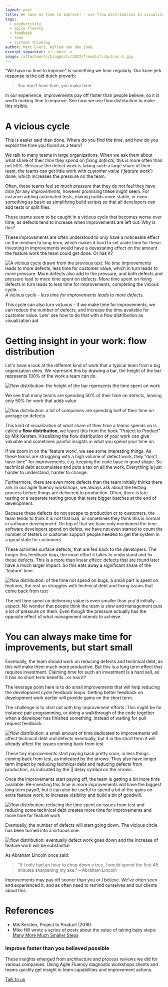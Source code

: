 ```yaml
---
layout: post
title: We have no time to improve! - use flow distribution to visualize where to find time.
tags:
  - productivity
  - agile fluency
  - feedback
  - lean
  - systems thinking
author: Marc Evers, Willem van den Ende
excerpt_separator: <!--more-->
image: /attachments/blogposts/2022/flowdistribution-1.jpg
---
```


"We have no time to improve" is something we hear regularly. Our knee jerk response is the old dutch proverb: 

> You don't have time, you make time.

In our experience, improvements pay off faster than people believe, so it is worth making time to improve. See how we use flow distribution to make this visible.
<!--more-->

# A vicious cycle
This is easier said than done. Where do you find the time, and how do you exploit the time you found as a team?

We talk to many teams in large organizations. When we ask them about what share of
their *time* they *spend* on *fixing defects*, this is more often than not 50%.
Because the defect work is taking such a large share of their team, the teams can get little
work with *customer value* ('_feature work_') done, which increases the pressure on the
team.

Often, these teams feel so much *pressure* that they do not feel they have *time
for* any *improvements*, however promising these might seem. For instance adding
automated tests, making builds more stable, or even something as basic as
simplifying build scripts so that all developers can add tests or split files.

These teams seem to be caught in a vicious cycle that becomes worse over time,
as defects tend to increase when improvements are left out. Why is this?

These improvements are often understood to only have a noticeable effect on the
medium to long term, which makes it hard to set aside time for these. Investing in
improvements would have a devastating effect on the amount the feature work the
team could get done. Or has it?

![A vicious cycle drawn from the previous text. No time improvements leads to more defects, less time for customer value, which in turn leads to more pressure. More defects also add to the pressure, and both defects and pressure lead to more time spent on defects. More time spent on fixing defects in turn leads to less time for improvements, completing the vicious cycle.  
](/attachments/blogposts/2022/flow-distribution-time-for-improvements.jpg)
*A vicious cycle - less time for improvements leads to more defects.*

This cycle can also turn virtuous - if we make time for improvements, we can reduce the number of defects, and increase the time available for customer value. Lets' see how to do that with a flow distribution as visualization aid.

# Getting insight in your work: flow distribution 

Let's have a look at the different kind of work that a typical team from a big organization does. We represent this by drawing a bar, the height of the bar represents 100% of the work a team can do.

![flow distribution: the height of the bar represents the time spent on work](/attachments/blogposts/2022/flowdistribution-0.jpg)

We see that many teams are spending 50% of their time on defects, leaving only
50% for work that adds value.

![flow distribution: a lot of companies are spending half of their time on average on defects](/attachments/blogposts/2022/flowdistribution-1.jpg)

This kind of visualization of what share of their time a teams spends on is
called a **flow distribution**, we learnt this from the book "Project to Product"
by Mik Kersten. Visualizing the flow distribution of your work can give valuable
and sometimes painful insights in what you spend your time on.

If we zoom in on the 'feature work', we see some interesting things. As these
teams are struggling with a high volume of defect work, they "don't have time" for
improvements, e.g. keeping the code base in good shape. So technical debt
accumulates and puts a tax on all the work. Everything is just harder to
understand, harder to change.

Furthermore, there are even more defects than the team initially thinks there
are. In our agile fluency workshops, we always ask about the testing process before
things are delivered to production. Often, there is late testing or a separate
testing group that tests bigger batches at the end of development. 

Because these defects do not escape to production or to customers, the team
tends to think it is not that bad, or sometimes they think this is normal in
software development. On top of that we have only mentioned the time software developers spend on defets, we have not even started to count the number of testers or customer support people needed to get the system in a good state for customers.

These activities surface defects, that are fed back to the developers. The
longer this feedback loop, the more effort it takes to understand and fix these
defects. This is a more than linear effect: defects that are found later have a
much larger impact. So this eats away a significant share of the 'feature' time.

![flow distribution: of the time not spend on bugs, a small part is spent on features, the rest on struggles with technical debt and fixing issues that come back from test](/attachments/blogposts/2022/flowdistribution-2.jpg)

The net time spent on delivering value is even smaller than you'd initially
expect. No wonder that people think the team is slow and management puts a lot
of pressure on them. Even though the pressure actually has the opposite effect
of what management intends to achieve.

# You can always make time for improvements, but start small

Eventually, the team should work on reducing defects and technical debt, as this
will make them much more productive. But this is a long term effect that
requires investment. Claiming time for such an investment is a hard sell, as it
has no short term benefits...or has it?

The leverage point here is to do small improvements that will help reducing the
development cycle feedback loops. Getting better feedback on development work
earlier will provide gains on the short term.

The challenge is to start out with tiny improvement efforts. This might be for
instance pair programming, or doing a walkthrough of the code together when a
developer has finished something, instead of waiting for pull request feedback.

![flow distribution: a small amount of time dedicated to improvements will affect technical debt and defects eventually, but it in the short term it will already affect the issues coming back from test](/attachments/blogposts/2022/flowdistribution-3.jpg)

These tiny improvements start paying back pretty soon, in less things coming
back from test, as indicated by the arrows. They also have longer term impact by
reducing technical debt and reducing defects from production, as indicated by
the || delay symbol on the arrows.

Once the improvements start paying off, the team is getting a bit more time
available. Re-investing this time in more improvements will have the biggest
long term payoff, but it can also be useful to spend a bit of the gains on extra
feature work, to increase visibility and build a bit of goodwill.

![flow distribution: reducing the time spent on issues from test and reducing some technical debt creates more time for improvements and more time for feature work](/attachments/blogposts/2022/flowdistribution-4.jpg)

Eventually, the number of defects will start going down. The vicious circle has
been turned into a virtuous one.

![flow distribution: eventually defect work goes down and the increase of feature work will be substantial](/attachments/blogposts/2022/flowdistribution-5.jpg)

As Abraham Lincoln once said:

> “If I only had an hour to chop down a tree, I would spend the first 45 minutes sharpening my axe.” – Abraham Lincoln

Improvements may pay off sooner than you or I believe. We've often seen and experienced it, and as often need to remind ourselves and our clients about this.

# References

- Mik Kersten, Project to Product (2018)
- Mike Hill wrote a series of posts about the value of taking baby steps: [Many
  More Much Smaller Steps](https://www.geepawhill.org/2021/09/29/many-more-much-smaller-steps-first-sketch/)

<aside>
  <h3>Improve faster than you believed possible</h3>
  <p>
These insights emerged from architecture and process reviews we did for various companies. Using Agile Fluency diagnostic workshops clients and teams quickly get insight in team capabilities and improvement actions. 
  </p>
  <p><div>
    <a href="/contact">Talk to us</a>
  </div></p>
</aside>

